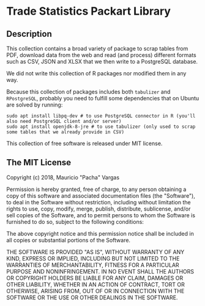 # Trade Statistics Packart Library

## Description

This collection contains a broad variety of package to scrap tables from PDF, download data from the web and read (and process) different formats such as CSV, JSON and XLSX that we then write to a PostgreSQL database.

We did not write this collection of R packages nor modified them in any way. 

Because this collection of packages includes both `tabulizer` and `RPostgreSQL`, probably you need to fulfill some dependencies that on Ubuntu are solved by running:

```
sudo apt install libpq-dev # to use PostgreSQL connector in R (you'll also need PostgreSQL client and/or server)
sudo apt install openjdk-8-jre # to use tabulizer (only used to scrap some tables that we already provide in CSV)
```

This collection of free software is released under MIT license.

## The MIT License

Copyright (c) 2018, Mauricio "Pacha" Vargas

Permission is hereby granted, free of charge, to any person obtaining
a copy of this software and associated documentation files (the
"Software"), to deal in the Software without restriction, including
without limitation the rights to use, copy, modify, merge, publish,
distribute, sublicense, and/or sell copies of the Software, and to
permit persons to whom the Software is furnished to do so, subject to
the following conditions:

The above copyright notice and this permission notice shall be
included in all copies or substantial portions of the Software.

THE SOFTWARE IS PROVIDED "AS IS", WITHOUT WARRANTY OF ANY KIND,
EXPRESS OR IMPLIED, INCLUDING BUT NOT LIMITED TO THE WARRANTIES OF
MERCHANTABILITY, FITNESS FOR A PARTICULAR PURPOSE AND
NONINFRINGEMENT. IN NO EVENT SHALL THE AUTHORS OR COPYRIGHT HOLDERS BE
LIABLE FOR ANY CLAIM, DAMAGES OR OTHER LIABILITY, WHETHER IN AN ACTION
OF CONTRACT, TORT OR OTHERWISE, ARISING FROM, OUT OF OR IN CONNECTION
WITH THE SOFTWARE OR THE USE OR OTHER DEALINGS IN THE SOFTWARE.
